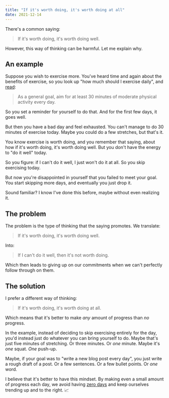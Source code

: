 ```yaml
---
title: "If it's worth doing, it's worth doing at all"
date: 2021-12-14
---
```


There's a common saying:

> If it's worth doing, it's worth doing well.

However, this way of thinking can be harmful. Let me explain why.

## An example

Suppose you wish to exercise more. You've heard time and again about the
benefits of exercise, so you look up "how much should I exercise daily", and
[read][]:

> As a general goal, aim for at least 30 minutes of moderate physical activity
> every day.

So you set a reminder for yourself to do that. And for the first few days, it
goes well.

But then you have a bad day and feel exhausted. You can't manage to do 30
minutes of exercise today. Maybe you could do a few stretches, but that's it.

You know exercise is worth doing, and you remember that saying, about how if
it's worth doing, it's worth doing well. But you don't have the energy to "do it
well" today.

So you figure: if I can't do it well, I just won't do it at all. So you skip
exercising today.

But now you're disappointed in yourself that you failed to meet your goal. You
start skipping more days, and eventually you just drop it.

Sound familiar? I know I've done this before, maybe without even realizing it.

## The problem

The problem is the type of thinking that the saying promotes. We translate:

> If it's worth doing, it's worth doing well.

Into:

> If I can't do it well, then it's not worth doing.

Which then leads to giving up on our commitments when we can't perfectly follow
through on them.

## The solution

I prefer a different way of thinking:

> If it's worth doing, it's worth doing at all.

Which means that it's better to make _any_ amount of progress than _no_
progress.

In the example, instead of deciding to skip exercising entirely for the day,
you'd instead just do whatever you can bring yourself to do. Maybe that's just
five minutes of stretching. Or three minutes. Or _one_ minute. Maybe it's _one_
squat. _One_ push-up.

Maybe, if your goal was to "write a new blog post every day", you just write a
rough draft of a post. Or a few sentences. Or a few bullet points. Or _one_
word.

I believe that it's better to have this mindset. By making even a small amount
of progress each day, we avoid having [zero days][] and keep ourselves trending
up and to the right. 📈

[read]: https://www.mayoclinic.org/healthy-lifestyle/fitness/expert-answers/exercise/faq-20057916
[zero days]: https://www.reddit.com/r/getdisciplined/comments/1q96b5
